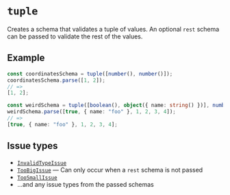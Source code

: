 # `tuple`

Creates a schema that validates a tuple of values. An optional `rest` schema can be passed to validate the rest of the values.

## Example

```ts
const coordinatesSchema = tuple([number(), number()]);
coordinatesSchema.parse([1, 2]);
// =>
[1, 2];

const weirdSchema = tuple([boolean(), object({ name: string() })], number());
weirdSchema.parse([true, { name: "foo" }, 1, 2, 3, 4]);
// =>
[true, { name: "foo" }, 1, 2, 3, 4];
```

## Issue types

- [`InvalidTypeIssue`](/api/issues/InvalidTypeIssue)
- [`TooBigIssue`](/api/issues/TooBigIssue) — Can only occur when a `rest` schema is not passed
- [`TooSmallIssue`](/api/issues/TooSmallIssue)
- ...and any issue types from the passed schemas
